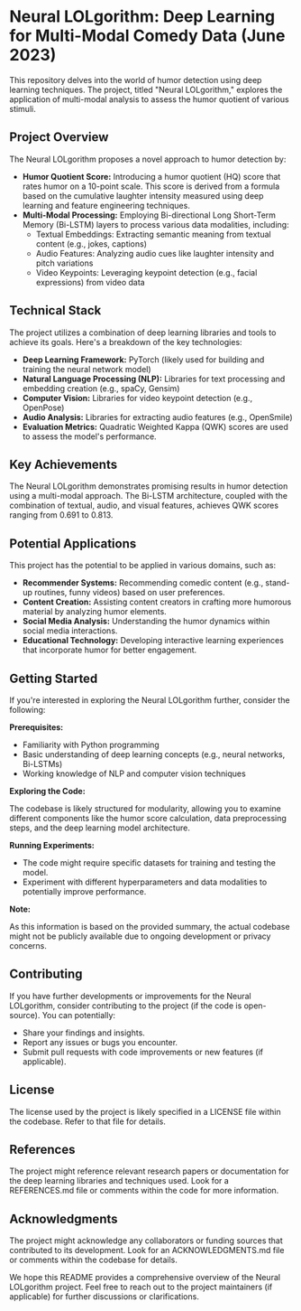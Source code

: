 

# Neural LOLgorithm: Deep Learning for Multi-Modal Comedy Data (June 2023)

This repository delves into the world of humor detection using deep learning techniques. The project, titled "Neural LOLgorithm," explores the application of multi-modal analysis to assess the humor quotient of various stimuli.

## Project Overview

The Neural LOLgorithm proposes a novel approach to humor detection by:

- **Humor Quotient Score:** Introducing a humor quotient (HQ) score that rates humor on a 10-point scale. This score is derived from a formula based on the cumulative laughter intensity measured using deep learning and feature engineering techniques.
- **Multi-Modal Processing:** Employing Bi-directional Long Short-Term Memory (Bi-LSTM) layers to process various data modalities, including:
    - Textual Embeddings: Extracting semantic meaning from textual content (e.g., jokes, captions)
    - Audio Features: Analyzing audio cues like laughter intensity and pitch variations
    - Video Keypoints: Leveraging keypoint detection (e.g., facial expressions) from video data

## Technical Stack

The project utilizes a combination of deep learning libraries and tools to achieve its goals. Here's a breakdown of the key technologies:

- **Deep Learning Framework:** PyTorch (likely used for building and training the neural network model)
- **Natural Language Processing (NLP):** Libraries for text processing and embedding creation (e.g., spaCy, Gensim)
- **Computer Vision:** Libraries for video keypoint detection (e.g., OpenPose)
- **Audio Analysis:** Libraries for extracting audio features (e.g., OpenSmile)
- **Evaluation Metrics:** Quadratic Weighted Kappa (QWK) scores are used to assess the model's performance.

## Key Achievements

The Neural LOLgorithm demonstrates promising results in humor detection using a multi-modal approach. The Bi-LSTM architecture, coupled with the combination of textual, audio, and visual features, achieves QWK scores ranging from 0.691 to 0.813.

## Potential Applications

This project has the potential to be applied in various domains, such as:

- **Recommender Systems:** Recommending comedic content (e.g., stand-up routines, funny videos) based on user preferences.
- **Content Creation:** Assisting content creators in crafting more humorous material by analyzing humor elements.
- **Social Media Analysis:** Understanding the humor dynamics within social media interactions.
- **Educational Technology:** Developing interactive learning experiences that incorporate humor for better engagement.

## Getting Started

If you're interested in exploring the Neural LOLgorithm further, consider the following:

**Prerequisites:**

- Familiarity with Python programming
- Basic understanding of deep learning concepts (e.g., neural networks, Bi-LSTMs)
- Working knowledge of NLP and computer vision techniques

**Exploring the Code:**

The codebase is likely structured for modularity, allowing you to examine different components like the humor score calculation, data preprocessing steps, and the deep learning model architecture.

**Running Experiments:**

- The code might require specific datasets for training and testing the model.
- Experiment with different hyperparameters and data modalities to potentially improve performance.

**Note:**

As this information is based on the provided summary, the actual codebase might not be publicly available due to ongoing development or privacy concerns.

## Contributing

If you have further developments or improvements for the Neural LOLgorithm, consider contributing to the project (if the code is open-source). You can potentially:

- Share your findings and insights.
- Report any issues or bugs you encounter.
- Submit pull requests with code improvements or new features (if applicable).

## License

The license used by the project is likely specified in a LICENSE file within the codebase. Refer to that file for details.

## References

The project might reference relevant research papers or documentation for the deep learning libraries and techniques used. Look for a REFERENCES.md file or comments within the code for more information.

## Acknowledgments

The project might acknowledge any collaborators or funding sources that contributed to its development. Look for an ACKNOWLEDGMENTS.md file or comments within the codebase for details.

We hope this README provides a comprehensive overview of the Neural LOLgorithm project. Feel free to reach out to the project maintainers (if applicable) for further discussions or clarifications.
